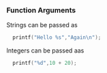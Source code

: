 ### Function Arguments
Strings can be passed as
```c
  printf("Hello %s","Again\n");
```
Integers can be passed aas
```c
  printf("%d",10 + 20);
```
